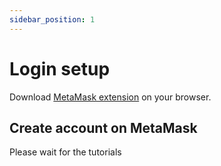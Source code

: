 ```yaml
---
sidebar_position: 1
---
```


# Login setup

Download [MetaMask extension](https://chrome.google.com/webstore/detail/metamask/nkbihfbeogaeaoehlefnkodbefgpgknn?hl=en) on your browser.

## Create account on MetaMask

Please wait for the tutorials